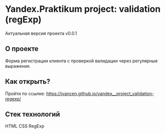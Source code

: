 # Yandex.Praktikum project: validation (regExp) 

Актуальная версия проекта v0.0.1

## О проекте
Форма регистрации клиента с проверкой валидации через регулярные выражения.

## Как открыть?
Пройти по ссылке: https://ivancen.github.io/yandex__project_validation-regexp/

## Стек технологий
HTML CSS RegExp
